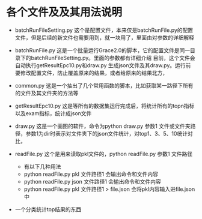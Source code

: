 # 各个文件及及其用法说明
* batchRunFileSetting.py
这个是配置文件，本来仅是batchRunFile.py的配置文件，但是后续的新文件也需要用到，就一块用了，里面由对参数的详细解释
* batchRunFile.py
这是一个批量运行Grace2.0的脚本，它的配置文件是同一目录下的batchRunFileSetting.py。里面的参数都有详细介绍
目前，这个文件会自动执行getResultEpc10.py和draw.py  生成json文件及其draw.py。运行前要修改配置文件，防止覆盖原来的结果，或者给原来的结果北方，

* common.py
这是一个抽出了几个常用函数的脚本，比如获取某一路径下所有的文件及其文件夹的方法等
* getResultEpc10.py 
这是等所有的数据集运行完成后，将统计所有的topn指标以及exam指标，统计成json文件

* draw.py
这是一个画图的软件，命令为python draw.py 参数1 文件或文件夹路径，参数1为dir时表示对文件夹下的json文件统计，对top1、3、5、10统计对比， 


* readFile.py 这个是用来读取pkl文件的，python readFile.py 参数1  文件路径 
    * 有以下几种用法
    * python readFile.py pkl 文件路径1  会输出命令和文件内容
    * python readFile.py json 文件路径1  会输出命令和文件内容
    * python readFile.py pkl 文件路径1 > file.json  会将pkl内容输入进file.json中  
* 一个分类统计top结果的东西
    
